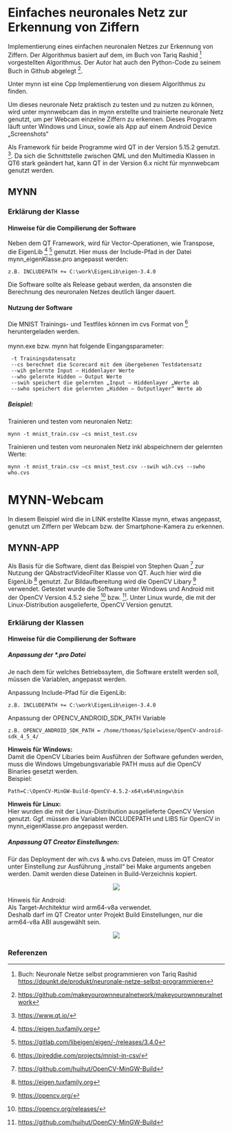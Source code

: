 # Einfaches neuronales Netz zur Erkennung von Ziffern

Implementierung eines einfachen neuronalen Netzes zur Erkennung von Ziffern.
Der Algorithmus basiert auf dem, im Buch von Tariq Rashid [^1] vorgestellten Algorithmus.  Der Autor hat auch den Python-Code zu seinem Buch in Github abgelegt [^2].

Unter mynn ist eine Cpp Implementierung von diesem Algorithmus zu finden.

Um dieses neuronale Netz praktisch zu testen und zu nutzen zu können, wird unter mynnwebcam das in mynn erstellte und trainierte neuronale Netz genutzt, um per Webcam einzelne Ziffern zu erkennen.
Dieses Programm läuft unter Windows und Linux, sowie als App auf einem Android Device
„Screenshots“

Als Framework für beide Programme wird QT in der Version 5.15.2 genutzt. [^3]. 
Da sich die Schnittstelle zwischen QML und den Multimedia Klassen in QT6 stark geändert hat, kann QT in der Version 6.x nicht für mynnwebcam genutzt werden.

## MYNN
### Erklärung der Klasse

#### Hinweise für die Compilierung der Software
Neben dem QT Framework, wird für Vector-Operationen, wie Transpose, die EigenLib [^4] [^5] genutzt. Hier muss der Include-Pfad in der Datei mynn_eigenKlasse.pro angepasst werden: <br>
``` 
z.B. INCLUDEPATH += C:\work\EigenLib\eigen-3.4.0
```

Die Software sollte als Release gebaut werden, da ansonsten die Berechnung des neuronalen Netzes deutlich länger dauert.

#### Nutzung der Software
Die MNIST Trainings- und Testfiles können im cvs Format von [^6] heruntergeladen werden.<br>
<br>
mynn.exe bzw. mynn hat folgende Eingangsparameter:<br>
``` 
 -t Trainingsdatensatz
 --cs berechnet die Scorecard mit dem übergebenen Testdatensatz
 --wih gelernte Input – Hiddenlayer Werte
 --who gelernte Hidden – Output Werte
 --swih speichert die gelernten „Input – Hiddenlayer „Werte ab
 --swho speichert die gelernten „Hidden – Outputlayer“ Werte ab
``` 

##### Beispiel:
Trainieren und testen vom neuronalen Netz:<br>
``` 
mynn -t mnist_train.csv –cs mnist_test.csv
``` 
Trainieren und testen vom neuronalen Netz inkl abspeichnern der gelernten Werte:<br>
``` 
mynn -t mnist_train.csv –cs mnist_test.csv --swih wih.cvs --swho who.cvs
```

# MYNN-Webcam
In diesem Beispiel wird die in LINK erstellte Klasse mynn, etwas angepasst, genutzt um Ziffern per Webcam bzw. der Smartphone-Kamera zu erkennen.

## MYNN-APP
Als Basis für die Software, dient das Beispiel von Stephen Quan [^9] zur Nutzung der QAbstractVideoFilter Klasse von QT.
Auch hier wird die EigenLib [^4] genutzt.
Zur Bildaufbereitung wird die OpenCV Libary [^7] verwendet. Getestet wurde die Software unter Windows und Android mit der OpenCV Version 4.5.2 siehe [^8] bzw. [^9]. Unter Linux wurde, die mit der Linux-Distribution ausgelieferte, OpenCV Version genutzt. 

### Erklärung der Klassen

#### Hinweise für die Compilierung der Software

##### Anpassung der *.pro Datei

Je nach dem für welches Betriebssytem, die Software erstellt werden soll, müssen die Variablen, angepasst werden.

Anpassung Include-Pfad für die EigenLib:<br>
``` 
z.B. INCLUDEPATH += C:\work\EigenLib\eigen-3.4.0
```
Anpassung der OPENCV_ANDROID_SDK_PATH Variable
```
z.B. OPENCV_ANDROID_SDK_PATH = /home/thomas/Spielwiese/OpenCV-android-sdk_4_5_4/
```

**Hinweis für Windows:**<br>
Damit die OpenCV Libaries beim Ausführen der Software gefunden werden, muss die Windows Umgebungsvariable PATH muss auf die OpenCV Binaries gesetzt werden.<br>
Beispiel:<br>
```
Path=C:\OpenCV-MinGW-Build-OpenCV-4.5.2-x64\x64\mingw\bin
```
 
**Hinweis für Linux:**<br>
Hier wurden die mit der Linux-Distribution ausgelieferte OpenCV Version genutzt.
Ggf. müssen die Variablen INCLUDEPATH und LIBS für OpenCV in mynn_eigenKlasse.pro angepasst werden.


##### Anpassung QT Creator Einstellungen:

Für das Deployment der wih.cvs & who.cvs Dateien, muss im QT Creator unter Einstellung zur Ausführung „install“ bei Make arguments angeben werden. Damit werden diese Dateinen in Build-Verzeichnis kopiert.

<p align="center">
<img src="doc/QT_Install.png">
</p>

Hinweis für Android:<br>
Als Target-Architektur wird arm64-v8a verwendet.<br>
Deshalb darf im QT Creator unter Projekt Build Einstellungen, nur die arm64-v8a ABI ausgewählt sein.
<p align="center">
<img src="doc/QT_Android_arm64.png">
</p>
 


### Referenzen

[^1]: Buch: Neuronale Netze selbst programmieren von Tariq Rashid <br>https://dpunkt.de/produkt/neuronale-netze-selbst-programmieren

[^2]: https://github.com/makeyourownneuralnetwork/makeyourownneuralnetwork

[^3]: https://www.qt.io/ 

[^4]: https://eigen.tuxfamily.org

[^5]: https://gitlab.com/libeigen/eigen/-/releases/3.4.0

[^6]: https://pjreddie.com/projects/mnist-in-csv/

[^7]: https://opencv.org/

[^8]: https://opencv.org/releases/

[^9]: https://github.com/huihut/OpenCV-MinGW-Build 

[^10]: https://github.com/stephenquan/MyVideoFilterApp



